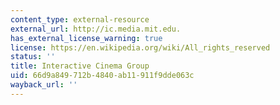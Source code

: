 ```yaml
---
content_type: external-resource
external_url: http://ic.media.mit.edu.
has_external_license_warning: true
license: https://en.wikipedia.org/wiki/All_rights_reserved
status: ''
title: Interactive Cinema Group
uid: 66d9a849-712b-4840-ab11-911f9dde063c
wayback_url: ''
---
```

